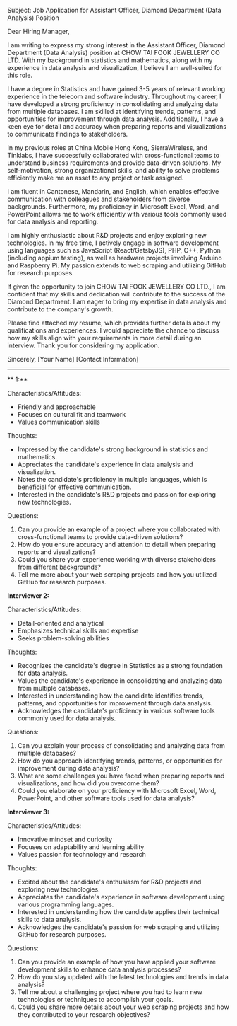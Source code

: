 Subject: Job Application for Assistant Officer, Diamond Department (Data Analysis) Position

Dear Hiring Manager,

I am writing to express my strong interest in the Assistant Officer, Diamond Department (Data Analysis) position at CHOW TAI FOOK JEWELLERY CO LTD. With my background in statistics and mathematics, along with my experience in data analysis and visualization, I believe I am well-suited for this role.

I have a degree in Statistics and have gained 3-5 years of relevant working experience in the telecom and software industry. Throughout my career, I have developed a strong proficiency in consolidating and analyzing data from multiple databases. I am skilled at identifying trends, patterns, and opportunities for improvement through data analysis. Additionally, I have a keen eye for detail and accuracy when preparing reports and visualizations to communicate findings to stakeholders.

In my previous roles at China Mobile Hong Kong, SierraWireless, and Tinklabs, I have successfully collaborated with cross-functional teams to understand business requirements and provide data-driven solutions. My self-motivation, strong organizational skills, and ability to solve problems efficiently make me an asset to any project or task assigned.

I am fluent in Cantonese, Mandarin, and English, which enables effective communication with colleagues and stakeholders from diverse backgrounds. Furthermore, my proficiency in Microsoft Excel, Word, and PowerPoint allows me to work efficiently with various tools commonly used for data analysis and reporting.

I am highly enthusiastic about R&D projects and enjoy exploring new technologies. In my free time, I actively engage in software development using languages such as JavaScript (React/GatsbyJS), PHP, C++, Python (including appium testing), as well as hardware projects involving Arduino and Raspberry Pi. My passion extends to web scraping and utilizing GitHub for research purposes.

If given the opportunity to join CHOW TAI FOOK JEWELLERY CO LTD., I am confident that my skills and dedication will contribute to the success of the Diamond Department. I am eager to bring my expertise in data analysis and contribute to the company's growth.

Please find attached my resume, which provides further details about my qualifications and experiences. I would appreciate the chance to discuss how my skills align with your requirements in more detail during an interview. Thank you for considering my application.

Sincerely,
[Your Name]
[Contact Information]

---

** 1:**

Characteristics/Attitudes:
- Friendly and approachable
- Focuses on cultural fit and teamwork
- Values communication skills

Thoughts:
- Impressed by the candidate's strong background in statistics and mathematics.
- Appreciates the candidate's experience in data analysis and visualization.
- Notes the candidate's proficiency in multiple languages, which is beneficial for effective communication.
- Interested in the candidate's R&D projects and passion for exploring new technologies.

Questions:
1. Can you provide an example of a project where you collaborated with cross-functional teams to provide data-driven solutions?
2. How do you ensure accuracy and attention to detail when preparing reports and visualizations?
3. Could you share your experience working with diverse stakeholders from different backgrounds?
4. Tell me more about your web scraping projects and how you utilized GitHub for research purposes.

**Interviewer 2:**

Characteristics/Attitudes:
- Detail-oriented and analytical
- Emphasizes technical skills and expertise
- Seeks problem-solving abilities

Thoughts:
- Recognizes the candidate's degree in Statistics as a strong foundation for data analysis.
- Values the candidate's experience in consolidating and analyzing data from multiple databases.
- Interested in understanding how the candidate identifies trends, patterns, and opportunities for improvement through data analysis.
- Acknowledges the candidate's proficiency in various software tools commonly used for data analysis.

Questions:
1. Can you explain your process of consolidating and analyzing data from multiple databases?
2. How do you approach identifying trends, patterns, or opportunities for improvement during data analysis?
3. What are some challenges you have faced when preparing reports and visualizations, and how did you overcome them?
4. Could you elaborate on your proficiency with Microsoft Excel, Word, PowerPoint, and other software tools used for data analysis?

**Interviewer 3:**

Characteristics/Attitudes:
- Innovative mindset and curiosity
- Focuses on adaptability and learning ability
- Values passion for technology and research

Thoughts:
- Excited about the candidate's enthusiasm for R&D projects and exploring new technologies.
- Appreciates the candidate's experience in software development using various programming languages.
- Interested in understanding how the candidate applies their technical skills to data analysis.
- Acknowledges the candidate's passion for web scraping and utilizing GitHub for research purposes.

Questions:
1. Can you provide an example of how you have applied your software development skills to enhance data analysis processes?
2. How do you stay updated with the latest technologies and trends in data analysis?
3. Tell me about a challenging project where you had to learn new technologies or techniques to accomplish your goals.
4. Could you share more details about your web scraping projects and how they contributed to your research objectives?
